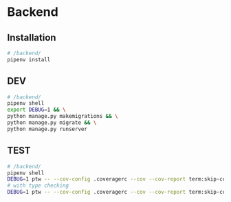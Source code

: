 # Backend

## Installation
```bash
# /backend/
pipenv install
```

## DEV
```bash
# /backend/
pipenv shell
export DEBUG=1 && \
python manage.py makemigrations && \
python manage.py migrate && \
python manage.py runserver
```

## TEST
```bash
# /backend/
pipenv shell
DEBUG=1 ptw -- --cov-config .coveragerc --cov --cov-report term:skip-covered --flake8
# with type checking
DEBUG=1 ptw -- --cov-config .coveragerc --cov --cov-report term:skip-covered --flake8 --mypy
```
